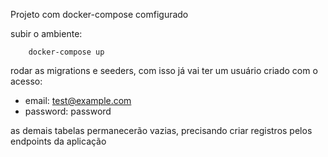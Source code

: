 Projeto com docker-compose comfigurado

subir o ambiente:  
```SHELL
    docker-compose up
```

rodar as migrations e seeders, com isso já vai ter um usuário criado com o acesso:  
- email: test@example.com
- password: password

as demais tabelas permanecerão vazias, precisando criar registros pelos endpoints da aplicação

